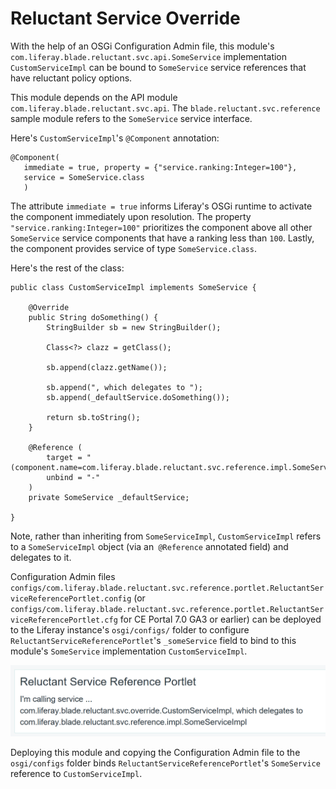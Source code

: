 # Reluctant Service Override

With the help of an OSGi Configuration Admin file, this module's
`com.liferay.blade.reluctant.svc.api.SomeService` implementation
`CustomServiceImpl` can be bound to `SomeService` service references that have
reluctant policy options.

This module depends on the API module `com.liferay.blade.reluctant.svc.api`. The
`blade.reluctant.svc.reference` sample module refers to the `SomeService`
service interface.

Here's `CustomServiceImpl`'s `@Component` annotation:

    @Component(
       immediate = true, property = {"service.ranking:Integer=100"},
       service = SomeService.class
       )

The attribute `immediate = true` informs Liferay's OSGi runtime to activate the
component immediately upon resolution. The property
`"service.ranking:Integer=100"` prioritizes the component above all other
`SomeService` service components that have a ranking less than `100`. Lastly,
the component provides service of type `SomeService.class`.

Here's the rest of the class:

    public class CustomServiceImpl implements SomeService {

    	@Override
    	public String doSomething() {
    		StringBuilder sb = new StringBuilder();

    		Class<?> clazz = getClass();

    		sb.append(clazz.getName());

    		sb.append(", which delegates to ");
    		sb.append(_defaultService.doSomething());

    		return sb.toString();
    	}

    	@Reference (
    		target = "(component.name=com.liferay.blade.reluctant.svc.reference.impl.SomeServiceImpl)",
    		unbind = "-"
    	)
    	private SomeService _defaultService;

    }

Note, rather than inheriting from `SomeServiceImpl`, `CustomServiceImpl` refers
to a `SomeServiceImpl` object (via an` @Reference` annotated field) and
delegates to it.

Configuration Admin files
`configs/com.liferay.blade.reluctant.svc.reference.portlet.ReluctantServiceReferencePortlet.config`
(or
`configs/com.liferay.blade.reluctant.svc.reference.portlet.ReluctantServiceReferencePortlet.cfg`
for CE Portal 7.0 GA3 or earlier) can be deployed to the Liferay instance's
`osgi/configs/` folder to configure `ReluctantServiceReferencePortlet`'s
`_someService` field to bind to this module's `SomeService` implementation
`CustomServiceImpl`.

![Deploying the Configuration Admin file binds the portlet's `SomeService` reference to `CustomServiceImpl`.](images/providing-a-some-service-impl-that-delegates.png)

Deploying this module and copying the Configuration Admin file to the
`osgi/configs` folder binds `ReluctantServiceReferencePortlet`'s `SomeService`
reference to `CustomServiceImpl`.